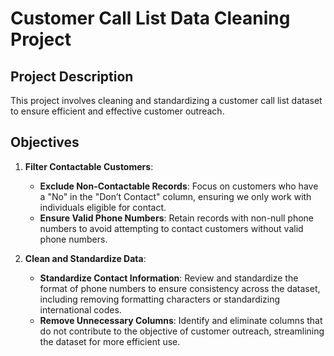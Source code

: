 # Customer Call List Data Cleaning Project

## Project Description
This project involves cleaning and standardizing a customer call list dataset to ensure efficient and effective customer outreach.

## Objectives
1. **Filter Contactable Customers**:
   - **Exclude Non-Contactable Records**: Focus on customers who have a "No" in the "Don’t Contact" column, ensuring we only work with individuals eligible for contact.
   - **Ensure Valid Phone Numbers**: Retain records with non-null phone numbers to avoid attempting to contact customers without valid phone numbers.

2. **Clean and Standardize Data**:
   - **Standardize Contact Information**: Review and standardize the format of phone numbers to ensure consistency across the dataset, including removing formatting characters or standardizing international codes.
   - **Remove Unnecessary Columns**: Identify and eliminate columns that do not contribute to the objective of customer outreach, streamlining the dataset for more efficient use.

